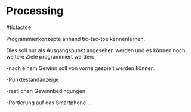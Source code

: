 # Processing
#tictactoe

Programmierkonzepte anhand tic-tac-toe kennenlernen.

Dies soll nur als Ausgangspunkt angesehen werden und es können noch weitere Ziele programmiert werden:

-nach einem Gewinn soll von vorne gespielt werden können.

-Punktestandanzeige

-restlichen Gewinnbedingungen

-Portierung auf das Smartphone ...

